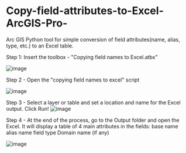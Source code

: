 # Copy-field-attributes-to-Excel-ArcGIS-Pro-
Arc GIS Python tool for simple conversion of field attributes(name, alias, type, etc.) to an Excel table. 

Step 1: 
Insert the toolbox - "Copying field names to Excel.atbx" 

![image](https://github.com/jonathandell27/Copy-field-attributes-to-Excel-ArcGIS-Pro-/assets/59395234/13d70432-f416-46dd-a769-79ffa597a832)

Step 2 -
Open the "copying field names to excel" script


![image](https://github.com/jonathandell27/Copy-field-attributes-to-Excel-ArcGIS-Pro-/assets/59395234/c375e9c3-1c6e-4394-8c21-ef462aa5feaf)

Step 3 -
Select a layer or table and set a location and name for the Excel output. Click Run!
![image](https://github.com/jonathandell27/Copy-field-attributes-to-Excel-ArcGIS-Pro-/assets/59395234/9c462feb-c181-47bc-9419-a1776d941794)

Step 4 -
At the end of the process, go to the Output folder and open the Excel. It will display a table of 4 main attributes in the fields:
base name
alias name
 field type
Domain name (if any)

![image](https://github.com/jonathandell27/Copy-field-attributes-to-Excel-ArcGIS-Pro-/assets/59395234/3d3965f7-e52e-48c3-ab5e-5f882ef113f6)




